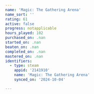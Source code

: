 ```yaml
---
name: 'Magic: The Gathering Arena'
name_sort: ''
rating: 61
active: false
progress: notapplicable
hours_played: 102
purchased_on: .nan
started_on: .nan
beaten_on: .nan
completed_on: .nan
mastered_on: .nan
identifiers:
  - type: steam
    appid: '2141910'
    name: 'Magic: The Gathering Arena'
    synced_on: '2024-10-04'

---
```

